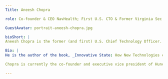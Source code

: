 ```yaml
---
Title: Aneesh Chopra

role: Co-founder & CEO NavHealth; First U.S. CTO & Former Virginia Sec. of Technology

GuestAvatar: portrait-aneesh-chopra.jpg

bioShort: |
Aneesh Chopra is the former (and first) U.S. Chief Technology Officer. As an Assistant to the President, he designed the National Wireless Initiative, helped launch Startup America, and executed an "open innovation" strategy across the government built on private sector collaboration - opening up data, convening on standards and staffing "lean government startups." 

Bio: |
He is the author of the book, _Innovative State: How New Technologies can Transform Government_, focused on how we can tap entrepreneurial problem solvers to address challenges in health, energy and education markets among other public and regulated sectors.

Chopra is currently the co-founder and executive vice president of Hunch Analytics, a technology firm focused on improving the productivity of public and regulated sectors of the economy through data analytics. He serves as a Member of the Council on Virginia’s Future and is an inaugural Walter Shorenstein Media and Democracy Fellow at Harvard’s Kennedy School of Government. In 2011, Chopra was named to _Modern Healthcare's_ list of the 100 Most Influential People in Healthcare and in 2008, to _Government Technology_ magazine's Top 25 in their _Doers, Dreamers, and Drivers_ issue. Chopra earned his master's degree in public policy from Harvard University in 1997 and his bachelor's degree from The Johns Hopkins University in 1994.

---
```

